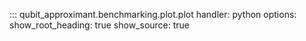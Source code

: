 ::: qubit_approximant.benchmarking.plot.plot
	handler: python
	options:
		show_root_heading: true
		show_source: true
